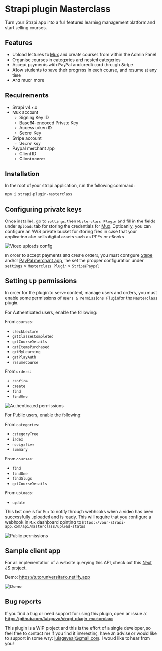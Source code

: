 # Strapi plugin Masterclass

Turn your Strapi app into a full featured learning management platform and start selling courses.

## Features

- Upload lectures to [Mux](https://mux.com) and create courses from within the Admin Panel
- Organise courses in categories and nested categories
- Accept payments with PayPal and credit card through Stripe
- Allow students to save their progress in each course, and resume at any time
- And much more

## Requirements

- Strapi v4.x.x
- Mux account
  - Signing Key ID
  - Base64-encoded Private Key
  - Access token ID
  - Secret Key
- Stripe account
  - Secret key
- Paypal merchant app
  - Client ID
  - Client secret

## Installation

In the root of your strapi application, run the following command:

```bash
npm i strapi-plugin-masterclass
```

## Configuring private keys

Once installed, go to `settings`, then `Masterclass Plugin` and fill in the fields under `Uploads` tab for storing the credentials for [Mux](https://mux.com). Optioanlly, you can configure an AWS private bucket for storing files in case that your application also sells digital assets such as PDFs or eBooks.

![Video uploads config](https://raw.githubusercontent.com/luisguve/strapi-plugin-masterclass/main/video-uploads.png)

In order to accept payments and create orders, you must configure [Stripe](https://stripe.com) and/or [PayPal merchant app](https://developer.paypal.com/developer/applications/), the set the propper configuration under `settings` > `Masterclass Plugin` > `Stripe`/`Paypal`

## Setting up permissions

In order for the plugin to serve content, manage users and orders, you must enable some permissions of `Users & Permissions Plugin`for the `Masterclass` plugin.

For Authenticated users, enable the following:

From `courses`:

- `checkLecture`
- `getClassesCompleted`
- `getCourseDetails`
- `getItemsPurchased`
- `getMyLearning`
- `getPlayAuth`
- `resumeCourse`

From `orders`:

- `confirm`
- `create`
- `find`
- `findOne`

![Authenticated permissions](https://raw.githubusercontent.com/luisguve/strapi-plugin-masterclass/main/authenticated.png)

For Public users, enable the following:

From `categories`:

- `categoryTree`
- `index`
- `navigation`
- `summary`

From `courses`:

- `find`
- `findOne`
- `findSlugs`
- `getCourseDetails`

From `uploads`:

- `update`

This last one is for `Mux` to notify through webhooks when a video has been successfully uploaded and is ready. This will require that you configure a webhook in `Mux` dashboard pointing to `https://your-strapi-app.com/api/masterclass/upload-status`

![Public permissions](https://raw.githubusercontent.com/luisguve/strapi-plugin-masterclass/main/public.png)

## Sample client app

For an implementation of a website querying this API, check out this [Next JS project](https://github.com/luisguve/tutoru-frontend-ts).

Demo: https://tutoruniversitario.netlify.app

![Demo](https://raw.githubusercontent.com/luisguve/strapi-plugin-masterclass/main/demo.png)

## Bug reports

If you find a bug or need support for using this plugin, open an issue at https://github.com/luisguve/strapi-plugin-masterclass

This plugin is a WIP project and this is the effort of a single developer, so feel free to contact me if you find it interesting, have an advise or would like to support in some way: luisguveal@gmail.com. I would like to hear from you!
